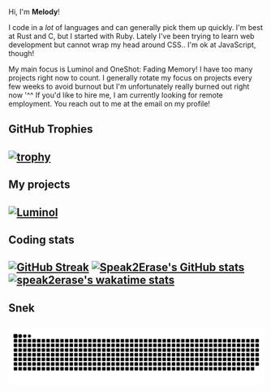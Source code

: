 Hi, I'm **Melody**!

I code in a *lot* of languages and can generally pick them up quickly. I'm best at Rust and C, but I started with Ruby. 
Lately I've been trying to learn web development but cannot wrap my head around CSS.. I'm ok at JavaScript, though!

My main focus is Luminol and OneShot: Fading Memory! I have too many projects right now to count. I generally rotate my focus on projects every few weeks to avoid burnout but I'm unfortunately really burned out right now '^^
If you'd like to hire me, I am currently looking for remote employment. You reach out to me at the email on my profile!

GitHub Trophies
---
[![trophy](https://github-profile-trophy.vercel.app/?username=speak2erase&theme=gitdimmed&column=-1)](https://github.com/ryo-ma/github-profile-trophy)
---

My projects
---
[![Luminol](https://github-readme-stats.vercel.app/api/pin/?username=Astrabit-ST&repo=Luminol&theme=dark)](https://github.com/Astrabit-ST/Luminol)
---

Coding stats
---
[![GitHub Streak](https://github-readme-streak-stats.herokuapp.com?user=Speak2Erase&date_format=M%20j%5B%2C%20Y%5D&theme=dark&count_private=true&include_all_commits=true)](https://github.com/Speak2Erase)
[![Speak2Erase's GitHub stats](https://github-readme-stats.anuraghazra1.vercel.app/api?username=Speak2Erase&count_private=true&include_all_commits=true&show_icons=true&theme=dark)](https://github.com/Speak2Erase)
[![speak2erase's wakatime stats](https://github-readme-stats.vercel.app/api/wakatime?username=Speak2Erase&theme=dark&layout=compact&langs_count=10)](https://github.com/anuraghazra/github-readme-stats)
---

Snek
---
![snek gif](https://github.com/Speak2Erase/Speak2Erase/blob/output/github-snake-dark.svg)
---
